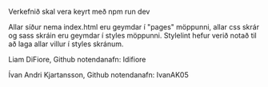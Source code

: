 Verkefnið skal vera keyrt með npm run dev

Allar síður nema index.html eru geymdar í "pages" möppunni, allar css skrár og sass skráin eru geymdar í styles möppunni. Stylelint hefur verið notað til að laga allar villur í styles skránum.


Liam DiFiore,
Github notendanafn: Idifiore


Ívan Andri Kjartansson,
Github notendanafn: IvanAK05
